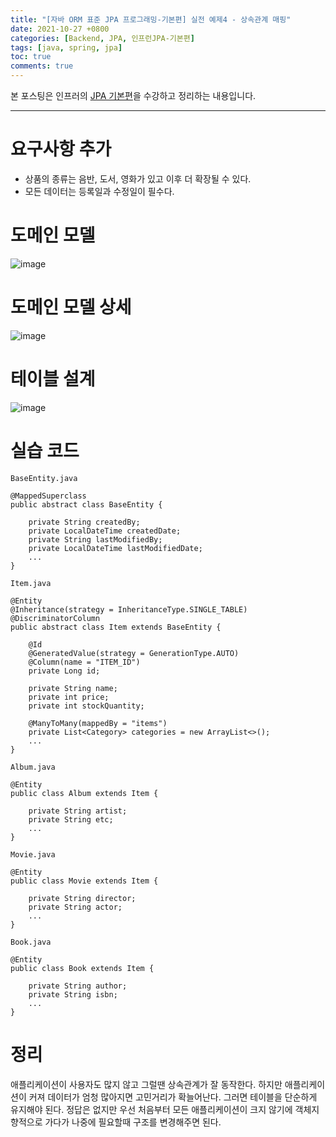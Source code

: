 ```yaml
---
title: "[자바 ORM 표준 JPA 프로그래밍-기본편] 실전 예제4 - 상속관계 매핑"
date: 2021-10-27 +0800
categories: [Backend, JPA, 인프런JPA-기본편]
tags: [java, spring, jpa]
toc: true
comments: true
---
```


본 포스팅은 인프러의 [JPA 기본편](https://www.inflearn.com/course/ORM-JPA-Basic#)을 수강하고 정리하는 내용입니다.

<hr>

# 요구사항 추가
- 상품의 종류는 음반, 도서, 영화가 있고 이후 더 확장될 수 있다.
- 모든 데이터는 등록일과 수정일이 필수다.

# 도메인 모델

![image](https://user-images.githubusercontent.com/44339530/139007199-f0cb8236-689f-4977-8e2c-e3eeb80172e3.png)

# 도메인 모델 상세

![image](https://user-images.githubusercontent.com/44339530/139007985-7a54190c-3937-4826-b2a7-d60c94d42b76.png)

# 테이블 설계

![image](https://user-images.githubusercontent.com/44339530/139008133-4246455b-3ef1-4a29-9ff9-e5cbcfac85cb.png)

# 실습 코드

`BaseEntity.java`

~~~
@MappedSuperclass
public abstract class BaseEntity {

    private String createdBy;
    private LocalDateTime createdDate;
    private String lastModifiedBy;
    private LocalDateTime lastModifiedDate;
    ...
}
~~~

`Item.java`

~~~
@Entity
@Inheritance(strategy = InheritanceType.SINGLE_TABLE)
@DiscriminatorColumn
public abstract class Item extends BaseEntity {

    @Id
    @GeneratedValue(strategy = GenerationType.AUTO)
    @Column(name = "ITEM_ID")
    private Long id;

    private String name;
    private int price;
    private int stockQuantity;

    @ManyToMany(mappedBy = "items")
    private List<Category> categories = new ArrayList<>();
    ...
}
~~~

`Album.java`

~~~
@Entity
public class Album extends Item {

    private String artist;
    private String etc;
    ...
}
~~~


`Movie.java`

~~~
@Entity
public class Movie extends Item {

    private String director;
    private String actor;
    ...
}
~~~

`Book.java`

~~~
@Entity
public class Book extends Item {

    private String author;
    private String isbn;
    ...
}
~~~

# 정리
애플리케이션이 사용자도 많지 않고 그럴땐 상속관계가 잘 동작한다. 하지만 애플리케이션이 커져 데이터가 엄청 많아지면 고민거리가 확늘어난다. 그러면 테이블을 단순하게 유지해야 된다. 정답은 없지만 우선 처음부터 모든 애플리케이션이 크지 않기에 객체지향적으로 가다가 나중에 필요할때 구조를 변경해주면 된다.